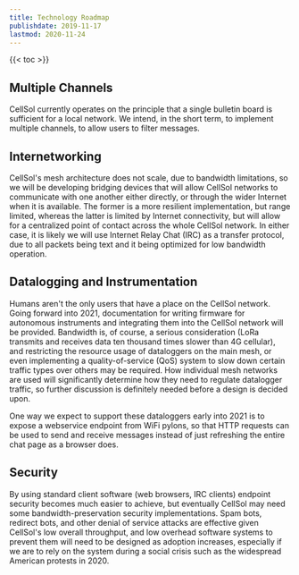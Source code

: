 ```yaml
---
title: Technology Roadmap
publishdate: 2019-11-17
lastmod: 2020-11-24
---
```


{{< toc >}}

## Multiple Channels

CellSol currently operates on the principle that a single bulletin board is sufficient for a local network. We intend, in the short term, to implement multiple channels, to allow users to filter messages.

## Internetworking

CellSol's mesh architecture does not scale, due to bandwidth limitations, so we will be developing bridging devices that will allow CellSol networks to communicate with one another either directly, or
through the wider Internet when it is available. The former is a more resilient implementation, but range limited, whereas the latter is limited by Internet connectivity, but will allow for a centralized
point of contact across the whole CellSol network. In either case, it is likely we will use Internet Relay Chat (IRC) as a transfer protocol, due to all packets being text and it being optimized for
low bandwidth operation.

## Datalogging and Instrumentation

Humans aren't the only users that have a place on the CellSol network. Going forward into 2021, documentation for writing firmware for autonomous instruments and integrating them into the CellSol network
will be provided. Bandwidth is, of course, a serious consideration (LoRa transmits and receives data ten thousand times slower than 4G cellular), and restricting the resource usage of dataloggers on the main mesh, or even implementing a quality-of-service (QoS) system
to slow down certain traffic types over others may be required. How individual mesh networks are used will significantly determine how they need to regulate datalogger traffic, so further discussion is definitely needed before a design is decided upon.

One way we expect to support these dataloggers early into 2021 is to expose a webservice endpoint from WiFi pylons, so that HTTP requests can be used to send and receive messages instead of just refreshing
the entire chat page as a browser does.

## Security

By using standard client software (web browsers, IRC clients) endpoint security becomes much easier to achieve, but eventually CellSol may need some bandwidth-preservation security implementations. Spam
bots, redirect bots, and other denial of service attacks are effective given CellSol's low overall throughput, and low overhead software systems to prevent them will need to be designed as adoption
increases, especially if we are to rely on the system during a social crisis such as the widespread American protests in 2020.